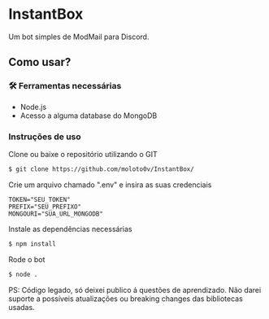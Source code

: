 # InstantBox

Um bot simples de ModMail para Discord.

## Como usar?

### 🛠️ Ferramentas necessárias
- Node.js
- Acesso a alguma database do MongoDB


### Instruções de uso
Clone ou baixe o repositório utilizando o GIT
```sh
$ git clone https://github.com/moloto0v/InstantBox/
```


Crie um arquivo chamado ".env" e insira as suas credenciais
```env
TOKEN="SEU_TOKEN"
PREFIX="SEU_PREFIXO"
MONGOURI="SUA_URL_MONGODB"
```

Instale as dependências necessárias
```sh
$ npm install
```

Rode o bot
```sh
$ node .
```



PS: Código legado, só deixei publico á questões de aprendizado. Não darei suporte a possíveis atualizações ou breaking changes das bibliotecas usadas.
